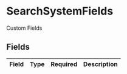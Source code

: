 # SearchSystemFields

Custom Fields


## Fields

| Field       | Type        | Required    | Description |
| ----------- | ----------- | ----------- | ----------- |